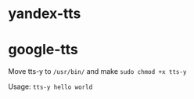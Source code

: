 # yandex-tts

# google-tts
Move tts-y to `/usr/bin/` and make `sudo chmod +x tts-y`

Usage: `tts-y hello world`
